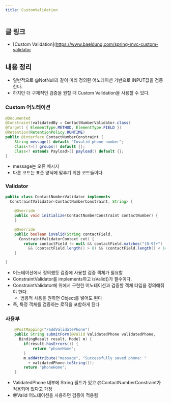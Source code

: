 ```yaml
---
title: CustomValidation
---
```

## 글 링크
- [Custom Validation](https://www.baeldung.com/spring-mvc-custom-validator

## 내용 정리
- 일반적으로 @NotNull과 같이 미리 정의된 어노테이션 기반으로 INPUT값을 검증한다.
- 하지만 더 구체적인 검증을 원할 때 Custom Validation을 사용할 수 있다.


### Custom 어노테이션
```java
@Documented
@Constraint(validatedBy = ContactNumberValidator.class)
@Target( { ElementType.METHOD, ElementType.FIELD })
@Retention(RetentionPolicy.RUNTIME)
public @interface ContactNumberConstraint {
    String message() default "Invalid phone number";
    Class<?>[] groups() default {};
    Class<? extends Payload>[] payload() default {};
}
```
- message는 오류 메시지
- 다른 코드는 표준 양식에 맞추기 위한 코드들이다.

### Validator
```java
public class ContactNumberValidator implements 
  ConstraintValidator<ContactNumberConstraint, String> {
  
    @Override
    public void initialize(ContactNumberConstraint contactNumber) {
    }

    @Override
    public boolean isValid(String contactField,
      ConstraintValidatorContext cxt) {
        return contactField != null && contactField.matches("[0-9]+")
          && (contactField.length() > 8) && (contactField.length() < 14);
    }

}
```
- 어노테이션에서 정의했듯 검증에 사용할 검증 객체가 필요함
- ConstraintValidator를 implements하고 isValid()가 필수이다.
- ConstraintValidator에 위에서 구현한 어노테이션과 검증할 객체 타입을 정의해줘야 한다.
  - 범용적 사용을 원하면 Object를 넣어도 된다
- 즉, 특정 객체를 검증하는 로직을 포함하게 된다

### 사용부
```java
    @PostMapping("/addValidatePhone")
    public String submitForm(@Valid ValidatedPhone validatedPhone,
      BindingResult result, Model m) {
        if(result.hasErrors()) {
            return "phoneHome";
        }
        m.addAttribute("message", "Successfully saved phone: "
          + validatedPhone.toString());
        return "phoneHome";
    }  
```
- ValidatedPhone 내부에 String 필드가 있고 @ContactNumberConstraint가 적용되어 있다고 가정
- @Valid 어노테이션을 사용하면 검증이 적용됨